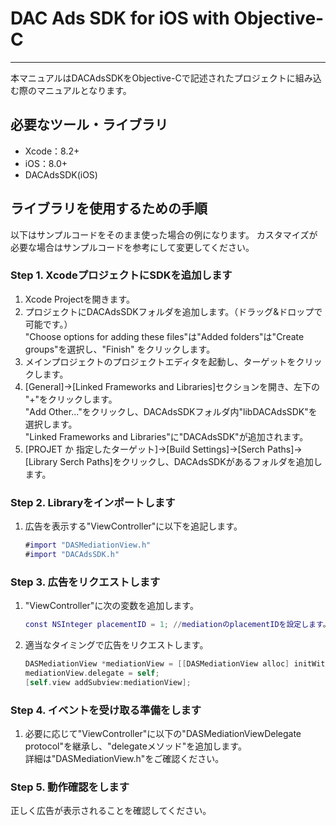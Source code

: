 # DAC Ads SDK for iOS with Objective-C
- - -
本マニュアルはDACAdsSDKをObjective-Cで記述されたプロジェクトに組み込む際のマニュアルとなります。


## 必要なツール・ライブラリ
* Xcode：8.2+
* iOS：8.0+
* DACAdsSDK(iOS)


## ライブラリを使用するための手順
以下はサンプルコードをそのまま使った場合の例になります。
カスタマイズが必要な場合はサンプルコードを参考にして変更してください。


### Step 1. XcodeプロジェクトにSDKを追加します
1. Xcode Projectを開きます。  
2. プロジェクトにDACAdsSDKフォルダを追加します。（ドラッグ&ドロップで可能です。）  
	"Choose options for adding these files"は"Added folders"は"Create groups"を選択し、"Finish" をクリックします。  
3. メインプロジェクトのプロジェクトエディタを起動し、ターゲットをクリックします。
4. [General]->[Linked Frameworks and Libraries]セクションを開き、左下の "+"をクリックします。  
	"Add Other..."をクリックし、DACAdsSDKフォルダ内"libDACAdsSDK"を選択します。  
	"Linked Frameworks and Libraries"に"DACAdsSDK"が追加されます。
5. [PROJET か 指定したターゲット]->[Build Settings]->[Serch Paths]->[Library Serch Paths]をクリックし、DACAdsSDKがあるフォルダを追加します。


### Step 2. Libraryをインポートします
1. 広告を表示する"ViewController"に以下を追記します。

	```ViewController.m
	#import "DASMediationView.h"
	#import "DACAdsSDK.h"
	```


### Step 3. 広告をリクエストします

1. "ViewController"に次の変数を追加します。

	```ViewController.m
	const NSInteger placementID = 1; //mediationのplacementIDを設定します。
	```

2. 適当なタイミングで広告をリクエストします。

	```ViewController.swift
	DASMediationView *mediationView = [[DASMediationView alloc] initWithFrame:CGRectMake(0.f, 20.f, 320.f, 50.f) placementID:placementID];
	mediationView.delegate = self;
	[self.view addSubview:mediationView];
	```


### Step 4. イベントを受け取る準備をします
1. 必要に応じて"ViewController"に以下の"DASMediationViewDelegate protocol"を継承し、"delegateメソッド"を追加します。  
  詳細は"DASMediationView.h"をご確認ください。


### Step 5. 動作確認をします
正しく広告が表示されることを確認してください。
